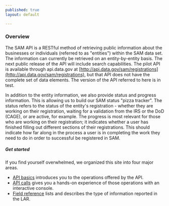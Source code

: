 ```yaml
---
published: true
layout: default

---
```


### Overview

The SAM API is a RESTful method of retrieving public information about the businesses or individuals (referred to as "entities") within the SAM data set. The information can currently be retrieved on an entity-by-entity basis. The next public release of the API will include search capabilities. The pilot API is available through api.data.gov at [http://api.data.gov/sam/registrations](http://api.data.gov/sam/registrations), but that API does not have the complete set of data elements. The version of the API referred to here is in test.

In addition to the entity information, we also provide status and progress information. This is allowing us to build our SAM status "pizza tracker". The status refers to the status of the entity's registration - whether they are working on their registration, waiting for a validation from the IRS or the DoD (CAGE), or are active, for example. The progress is most relevant for those who are working on their registration; it indicates whether a user has finished filling out different sections of their registrations. This should indicate how far along in the process a user is in completing the work they need to do in order to successful be registered in SAM.

##### Get started
If you find yourself overwhelmed, we organized this site into four major areas.

- [API basics](basics.html) introduces you to the operations offered by the API.
- [API calls](console/) gives you a hands-on experience of those operations with an interactive console.
- [Field reference](fields.html) lists and describes the type of information reported in the LAR.

